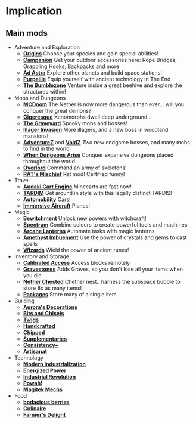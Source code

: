 # Implication

## Main mods
- Adventure and Exploration
    - **[Origins](https://modrinth.com/mod/origins)** Choose your species and gain special abilities!
    - **[Campanion](https://www.modrinth.com/mod/campanion)** Get your outdoor accessories here: Rope Bridges, Grappling Hooks, Backpacks and more
    - **[Ad Astra](https://modrinth.com/mod/ad-astra)** Explore other planets and build space stations!
    - **[Purpeille](https://modrinth.com/mod/purpeille)** Equip yourself with ancient technology in The End
    - **[The Bumblezone](https://modrinth.com/mod/the-bumblezone-fabric)** Venture inside a great beehive and explore the structures within!
- Mobs and Dungeons
    - **[MCDoom](https://modrinth.com/mod/mcdoom)** The Nether is now more dangerous than ever... will you conquer the great demons?
    - **[Gigeresque](https://modrinth.com/mod/gigeresque)** Xenomorphs dwell deep underground...
    - **[The Graveyard](https://modrinth.com/mod/the-graveyard-fabric)** Spooky mobs and bosses!
    - **[Illager Invasion](https://modrinth.com/mod/illager-invasion)** More illagers, and a new boss in woodland mansions!
    - **[AdventureZ](https://modrinth.com/mod/adventurez)** and **[VoidZ](https://modrinth.com/mod/voidz)** *Two* new endgame bosses, and many mobs to find in the world
    - **[When Dungeons Arise](https://modrinth.com/mod/when-dungeons-arise)** Conquer expansive dungeons placed throughout the world
    - **[Overlord](https://modrinth.com/mod/overlord)** Command an army of skeletons!
    - **[RAT's Mischief](https://ladysnake.org/wiki/rats-mischief)** Rat mod! Certified funny!
- Travel
    - **[Audaki Cart Engine](https://modrinth.com/mod/audaki-cart-engine)** Minecarts are fast now!
    - **[TARDIM](https://modrinth.com/mod/tardim)** Get around in style with this legally distinct TARDIS!
    - **[Automobility](https://modrinth.com/mod/automobility)** Cars!
    - **[Immersive Aircraft](https://modrinth.com/mod/immersive-aircraft)** Planes!
- Magic
    - **[Bewitchment](https://modrinth.com/mod/bewitchment)** Unlock new powers with witchcraft!
    - **[Spectrum](https://modrinth.com/mod/spectrum)** Combine colours to create powerful tools and machines
    - **[Arcane Lanterns](https://modrinth.com/mod/arcane-lanterns)** Automate tasks with magic lanterns
    - **[Amethyst Imbuement](https://modrinth.com/mod/amethyst-imbuement)** Use the power of crystals and gems to cast spells
    - **[Wizards](https://modrinth.com/mod/wizards)** Wield the power of ancient runes!
- Inventory and Storage
    - **[Calibrated Access](https://modrinth.com/mod/calibrated)** Access blocks remotely
    - **[Gravestones](https://modrinth.com/mod/gravestones)** Adds Graves, so you don't lose all your items when you die
    - **[Nether Chested](https://modrinth.com/mod/new-nether-chest)** Chether nest.. harness the subspace bubble to store 8x as many items!
    - **[Packages](https://modrinth.com/mod/packages)** Store many of a single item
- Building
    - **[Aurora's Decorations](https://modrinth.com/mod/aurorasdecorations)**
    - **[Bits and Chisels](https://modrinth.com/mod/bits-and-chisels)**
    - **[Twigs](https://modrinth.com/mod/twigs)**
    - **[Handcrafted](https://modrinth.com/mod/handcrafted)**
    - **[Chipped](https://modrinth.com/mod/chipped)**
    - **[Supplementaries](https://modrinth.com/mod/supplementaries)**
    - **[Consistency+](https://modrinth.com/mod/consistencyplus)**
    - **[Artisanat](https://modrinth.com/mod/artisanat)**
- Technology
    - **[Modern Industrialization](https://modrinth.com/mod/modern-industrialization)**
    - **[Energized Power](https://modrinth.com/mod/energized-power)**
    - **[Industrial Revolution](https://modrinth.com/mod/industrial-revolution)**
    - **[Powah!](https://modrinth.com/mod/powah)**
    - **[Magitek Mechs](https://modrinth.com/mod/magitek-mechs)**
- Food
    - **[bodacious berries](https://modrinth.com/mod/berries)**
    - **[Culinaire](https://modrinth.com/mod/culinaire)**
    - **[Farmer's Delight](https://modrinth.com/mod/farmers-delight-fabric)**